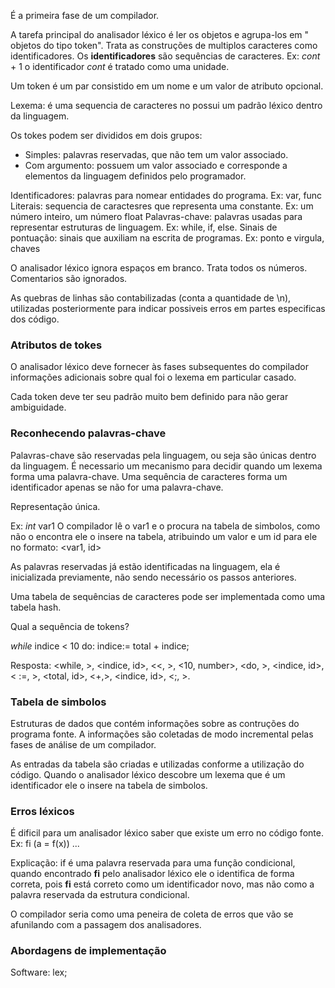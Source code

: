 É a primeira fase de um compilador.

A tarefa principal do analisador léxico é ler os objetos e agrupa-los em " objetos do tipo token".
Trata as construções de multiplos caracteres como identificadores.
Os **identificadores** são sequências de caracteres.
	Ex: *cont* + 1
	o identificador *cont* é tratado como uma unidade.

Um token é um par consistido em um nome e um valor de atributo opcional.

Lexema: é uma sequencia de caracteres no possui um padrão léxico dentro da linguagem.

Os tokes podem ser divididos em dois grupos:
- Simples: palavras reservadas, que não tem um valor associado.
- Com argumento: possuem um valor associado e corresponde a elementos da linguagem definidos pelo programador.

Identificadores: palavras para nomear entidades do programa.
	Ex: var, func
Literais: sequencia de caractesres que representa uma constante.
	Ex: um número inteiro, um número float
Palavras-chave: palavras usadas para representar estruturas de linguagem.
	Ex: while, if, else.
Sinais de pontuação: sinais que auxiliam na escrita de programas.
	Ex: ponto e virgula, chaves

O analisador léxico ignora espaços em branco.
Trata todos os números.
Comentarios são ignorados.

As quebras de linhas são contabilizadas (conta a quantidade de \n), utilizadas posteriormente para indicar possiveis erros em partes especificas dos código.

### **Atributos de tokes**

O analisador léxico deve fornecer às fases subsequentes do compilador informações adicionais sobre qual foi o lexema em particular casado.

Cada token deve ter seu padrão muito bem definido para não gerar ambiguidade.

### **Reconhecendo palavras-chave**

Palavras-chave são reservadas pela linguagem, ou seja são únicas dentro da linguagem.
É necessario um mecanismo para decidir quando um lexema forma uma palavra-chave.
Uma sequência de caracteres forma um identificador apenas se não for uma palavra-chave.

Representação única.

Ex: *int* var1
O compilador lê o var1 e o procura na tabela de simbolos, como não o encontra ele o insere na tabela, atribuindo um valor e um id para ele no formato: <var1, id>

As palavras reservadas já estão identificadas na linguagem, ela é inicializada previamente, não sendo necessário os passos anteriores.

Uma tabela de sequências de caracteres pode ser implementada como uma tabela hash. 

Qual a sequência de tokens? 

*while* indice < 10 do:
	indice:= total + indice;

Resposta: <while, >, <indice, id>, <<, >, <10, number>, <do, >, <indice, id>, < :=, >, <total, id>, <+,>, <indice, id>, <;, >.

### Tabela de simbolos

Estruturas de dados que contém informações sobre as contruções do programa fonte.
A informações são coletadas de modo incremental pelas fases de análise de um compilador.

As entradas da tabela são criadas e utilizadas conforme a utilização do código.
Quando o analisador léxico descobre um lexema que é um identificador ele o insere na tabela de simbolos.

### Erros léxicos

É dificil para um analisador léxico saber que existe um erro no código fonte.
	Ex: fi (a = f(x)) ...
	
Explicação: if é uma palavra reservada para uma função condicional, quando encontrado **fi** pelo analisador léxico ele o identifica de forma correta, pois **fi** está correto como um identificador novo, mas não como a palavra reservada da estrutura condicional.

O compilador seria como uma peneira de coleta de erros que vão se afunilando com a passagem dos analisadores.

### Abordagens de implementação

Software: lex;

